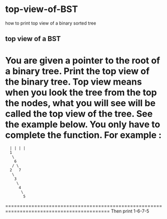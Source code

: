 # top-view-of-BST
how to print top view of a binary sorted tree
## top view of a BST
You are given a pointer to the root of a binary tree. Print the top view of the binary tree.
Top view means when you look the tree from the top the nodes, what you will see will be called the top view of the tree. See the example below.
You only have to complete the function.
For example :
==========================================================================================
      | | | |
      1
       \
        6
       / \
      2   7
       \
        3
         \
          4
           \
            5
==========================================================================================
Then print 1-6-7-5
